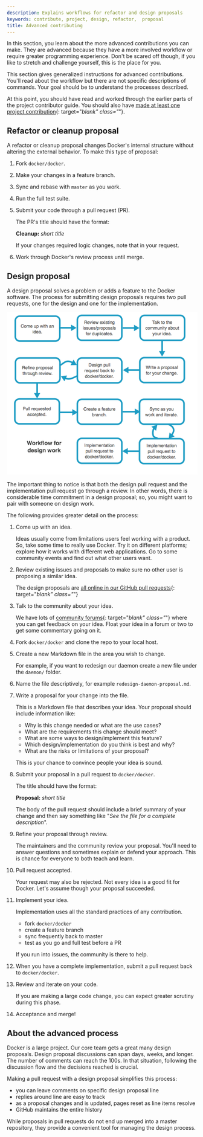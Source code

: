 ```yaml
---
description: Explains workflows for refactor and design proposals
keywords: contribute, project, design, refactor,  proposal
title: Advanced contributing
---
```


In this section, you learn about the more advanced contributions you can make.
They are advanced because they have a more involved workflow or require greater
programming experience. Don't be scared off though, if you like to stretch and
challenge yourself, this is the place for you.

This section gives generalized instructions for advanced contributions. You'll
read about the workflow but there are not specific descriptions of commands.
Your goal should be to understand the processes described.

At this point, you should have read and worked through the earlier parts of
the project contributor guide. You should also have
[made at least one project contribution](make-a-contribution/){: target="_blank" class="_"}.

## Refactor or cleanup proposal

A refactor or cleanup proposal changes Docker's internal structure without
altering the external behavior. To make this type of proposal:

1. Fork `docker/docker`.

2. Make your changes in a feature branch.

3. Sync and rebase with `master` as you work.

3. Run the full test suite.

4. Submit your code through a pull request (PR).

    The PR's title should have the format:

    **Cleanup:** _short title_

    If your changes required logic changes, note that in your request.

5. Work through Docker's review process until merge.


## Design proposal

A design proposal solves a problem or adds a feature to the Docker software.
The process for submitting design proposals requires two pull requests, one
for the design and one for the implementation.

![Simple process](images/proposal.png)

The important thing to notice is that both the design pull request and the
implementation pull request go through a review. In other words, there is
considerable time commitment in a design proposal; so, you might want to pair
with someone on design work.

The following provides greater detail on the process:

1.  Come up with an idea.

    Ideas usually come from limitations users feel working with a product. So,
    take some time to really use Docker. Try it on different platforms; explore
    how it works with different web applications. Go to some community events
    and find out what other users want.

2.  Review existing issues and proposals to make sure no other user is proposing a similar idea.

    The design proposals are
    [all online in our GitHub pull requests](https://github.com/docker/docker/pulls?q=is%3Aopen+is%3Apr+label%3Akind%2Fproposal){: target="_blank" class="_"}

3.  Talk to the community about your idea.

    We have lots of [community forums](https://forums.docker.com){: target="_blank" class="_"}
    where you can get feedback on your idea. Float your idea in a forum or two
    to get some commentary going on it.

4. Fork `docker/docker` and clone the repo to your local host.

5. Create a new Markdown file in the area you wish to change.

    For example, if you want to redesign our daemon create a new file under the
    `daemon/` folder.

6. Name the file descriptively, for example `redesign-daemon-proposal.md`.

7. Write a proposal for your change into the file.

    This is a Markdown file that describes your idea. Your proposal
    should include information like:

    * Why is this change needed or what are the use cases?
    * What are the requirements this change should meet?
    * What are some ways to design/implement this feature?
    * Which design/implementation do you think is best and why?
    * What are the risks or limitations of your proposal?

    This is your chance to convince people your idea is sound.

8. Submit your proposal in a pull request to `docker/docker`.

    The title should have the format:

    **Proposal:** _short title_

    The body of the pull request should include a brief summary of your change
    and then say something like "_See the file for a complete description_".

9. Refine your proposal through review.

    The maintainers and the community review your proposal. You'll need to
    answer questions and sometimes explain or defend your approach. This is
    chance for everyone to both teach and learn.

10. Pull request accepted.

    Your request may also be rejected. Not every idea is a good fit for Docker.
    Let's assume though your proposal succeeded.

11. Implement your idea.

    Implementation uses all the standard practices of any contribution.

    * fork `docker/docker`
    * create a feature branch
    * sync frequently back to master
    * test as you go and full test before a PR

    If you run into issues, the community is there to help.

12. When you have a complete implementation, submit a pull request back to `docker/docker`.

13. Review and iterate on your code.

    If you are making a large code change, you can expect greater scrutiny
    during this phase.

14. Acceptance and merge!

## About the advanced process

Docker is a large project. Our core team gets a great many design proposals.
Design proposal discussions can span days, weeks, and longer. The number of comments can reach the 100s.
In that situation, following the discussion flow and the decisions reached is crucial.

Making a pull request with a design proposal simplifies this process:
* you can leave comments on specific design proposal line
* replies around line are easy to track
* as a proposal changes and is updated, pages reset as line items resolve
* GitHub maintains the entire history

While proposals in pull requests do not end up merged into a master repository, they provide a convenient tool for managing the design process.
